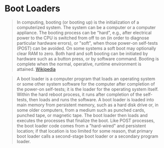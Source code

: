 # Boot Loaders

> In computing, booting (or booting up) is the initialization of a computerized system. The system can be a computer or a computer appliance. The booting process can be "hard", e.g., after electrical power to the CPU is switched from off to on (in order to diagnose particular hardware errors), or "soft", when those power-on self-tests (POST) can be avoided. On some systems a soft boot may optionally clear RAM to zero. Both hard and soft booting can be initiated by hardware such as a button press, or by software command. Booting is complete when the normal, operative, runtime environment is attained. [Wikipedia](https://en.wikipedia.org/wiki/Booting)

> A boot loader is a computer program that loads an operating system or some other system software for the computer after completion of the power-on self-tests; it is the loader for the operating system itself. Within the hard reboot process, it runs after completion of the self-tests, then loads and runs the software. A boot loader is loaded into main memory from persistent memory, such as a hard disk drive or, in some older computers, from a medium such as punched cards, punched tape, or magnetic tape. The boot loader then loads and executes the processes that finalize the boot. Like POST processes, the boot loader code comes from a "hard-wired" and persistent location; if that location is too limited for some reason, that primary boot loader calls a second-stage boot loader or a secondary program loader.
